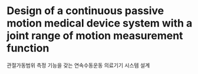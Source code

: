 # Design of a continuous passive motion medical device system with a joint range of motion measurement function
관절가동범위 측정 기능을 갖는 연속수동운동 의료기기 시스템 설계

